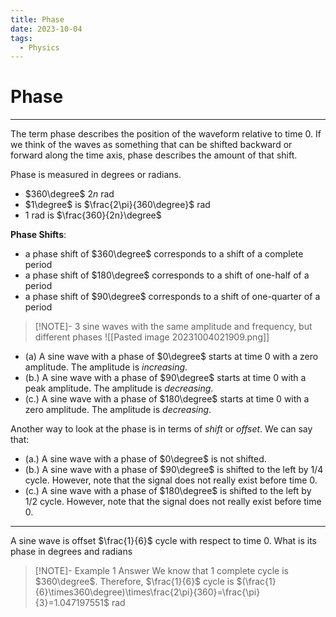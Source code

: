 ```yaml
---
title: Phase
date: 2023-10-04
tags:
  - Physics
---
```


# Phase

---

The term phase describes the position of the waveform relative to time 0. If we think of the waves as something that can be shifted backward or forward along the time axis, phase describes the amount of that shift.

Phase is measured in degrees or radians.

- $360\degree$ $2n$ rad
- $1\degree$ is $\frac{2\pi}{360\degree}$ rad
- $1$ rad is $\frac{360}{2n}\degree$

**Phase Shifts**:

- a phase shift of $360\degree$ corresponds to a shift of a complete period
- a phase shift of $180\degree$ corresponds to a shift of one-half of a period
- a phase shift of $90\degree$ corresponds to a shift of one-quarter of a period

> [!NOTE]- 3 sine waves with the same amplitude and frequency, but different phases
> ![[Pasted image 20231004021909.png]]

- (a) A sine wave with a phase of $0\degree$ starts at time 0 with a zero amplitude. The amplitude is _increasing_.
- (b.) A sine wave with a phase of $90\degree$ starts at time 0 with a peak amplitude. The amplitude is _decreasing_.
- (c.) A sine wave with a phase of $180\degree$ starts at time 0 with a zero amplitude. The amplitude is _decreasing_.

Another way to look at the phase is in terms of _shift_ or _offset_. We can say that:

- (a.) A sine wave with a phase of $0\degree$ is not shifted.
- (b.) A sine wave with a phase of $90\degree$ is shifted to the left by 1/4 cycle. However, note that the signal does not really exist before time 0.
- (c.) A sine wave with a phase of $180\degree$ is shifted to the left by 1/2 cycle. However, note that the signal does not really exist before time 0.

---

A sine wave is offset $\frac{1}{6}$ cycle with respect to time 0. What is its phase in degrees and radians

> [!NOTE]- Example 1 Answer
> We know that 1 complete cycle is $360\degree$. Therefore, $\frac{1}{6}$ cycle is $(\frac{1}{6}\times360\degree)\times\frac{2\pi}{360}=\frac{\pi}{3}=1.047197551$ rad
